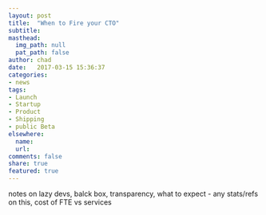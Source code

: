 ```yaml
---
layout: post
title:  "When to Fire your CTO"
subtitle:  
masthead:
  img_path: null
  pat_path: false
author: chad
date:   2017-03-15 15:36:37
categories:
- news
tags:
- Launch
- Startup
- Product
- Shipping
- public Beta
elsewhere:
  name:
  url:
comments: false
share: true
featured: true
---
```


notes on lazy devs, balck box, transparency, what to expect - any stats/refs on this, cost of FTE vs services
